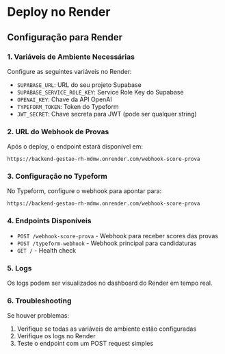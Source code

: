 # Deploy no Render

## Configuração para Render

### 1. Variáveis de Ambiente Necessárias

Configure as seguintes variáveis no Render:

- `SUPABASE_URL`: URL do seu projeto Supabase
- `SUPABASE_SERVICE_ROLE_KEY`: Service Role Key do Supabase
- `OPENAI_KEY`: Chave da API OpenAI
- `TYPEFORM_TOKEN`: Token do Typeform
- `JWT_SECRET`: Chave secreta para JWT (pode ser qualquer string)

### 2. URL do Webhook de Provas

Após o deploy, o endpoint estará disponível em:

```
https://backend-gestao-rh-mdmw.onrender.com/webhook-score-prova
```

### 3. Configuração no Typeform

No Typeform, configure o webhook para apontar para:
```
https://backend-gestao-rh-mdmw.onrender.com/webhook-score-prova
```

### 4. Endpoints Disponíveis

- `POST /webhook-score-prova` - Webhook para receber scores das provas
- `POST /typeform-webhook` - Webhook principal para candidaturas
- `GET /` - Health check

### 5. Logs

Os logs podem ser visualizados no dashboard do Render em tempo real.

### 6. Troubleshooting

Se houver problemas:
1. Verifique se todas as variáveis de ambiente estão configuradas
2. Verifique os logs no Render
3. Teste o endpoint com um POST request simples 